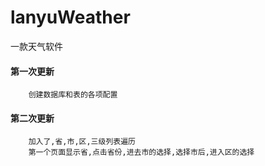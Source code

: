 # lanyuWeather
一款天气软件

#### 第一次更新
        创建数据库和表的各项配置

#### 第二次更新

        加入了,省,市,区,三级列表遍历
        第一个页面显示省,点击省份,进去市的选择,选择市后,进入区的选择
